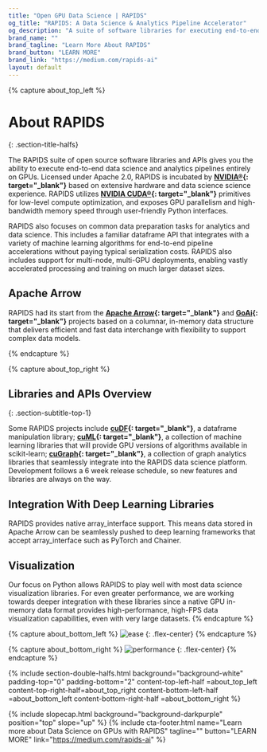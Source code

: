 ```yaml
---
title: "Open GPU Data Science | RAPIDS"
og_title: "RAPIDS: A Data Science & Analytics Pipeline Accelerator"
og_description: "A suite of software libraries for executing end-to-end data science completely on GPUs"
brand_name: ""
brand_tagline: "Learn More About RAPIDS"
brand_button: "LEARN MORE"
brand_link: "https://medium.com/rapids-ai"
layout: default
---
```


{% capture about_top_left %}
# About RAPIDS 
{: .section-title-halfs}

The RAPIDS suite of open source software libraries and APIs gives you the ability to execute end-to-end data science and analytics pipelines entirely on GPUs. Licensed under Apache 2.0, RAPIDS is incubated by **[NVIDIA®](https://developer.nvidia.com/open-source){: target="_blank"}** based on extensive hardware and data science science experience. RAPIDS utilizes **[NVIDIA CUDA®](https://developer.nvidia.com/cuda-toolkit){: target="_blank"}** primitives for low-level compute optimization, and exposes GPU parallelism and high-bandwidth memory speed through user-friendly Python interfaces.

RAPIDS also focuses on common data preparation tasks for analytics and data science. This includes a familiar dataframe API that integrates with a variety of machine learning algorithms for end-to-end pipeline accelerations without paying typical serialization costs. RAPIDS also includes support for multi-node, multi-GPU deployments, enabling vastly accelerated processing and training on much larger dataset sizes.

## Apache Arrow
RAPIDS had its start from the **[Apache Arrow](https://arrow.apache.org/){: target="_blank"}** and **[GoAi](http://gpuopenanalytics.com){: target="_blank"}** projects based on a columnar, in-memory data structure that delivers efficient and fast data interchange with flexibility to support complex data models.

{% endcapture %}

{% capture about_top_right %}
## Libraries and APIs Overview
{: .section-subtitle-top-1}

Some RAPIDS projects include **[cuDF](https://github.com/rapidsai/cudf){: target="_blank"}**, a dataframe manipulation library; **[cuML](https://github.com/rapidsai/cuml){: target="_blank"}**, a collection of machine learning libraries that will provide GPU versions of algorithms available in scikit-learn; **[cuGraph](https://github.com/rapidsai/cugraph){: target="_blank"}**, a collection of graph analytics libraries that seamlessly integrate into the RAPIDS data science platform. Development follows a 6 week release schedule, so new features and libraries are always on the way. 

## Integration With Deep Learning Libraries
RAPIDS provides native array_interface support. This means data stored in Apache Arrow can be seamlessly pushed to deep learning frameworks that accept array_interface such as PyTorch and Chainer. 

## Visualization
Our focus on Python allows RAPIDS to play well with most data science visualization libraries. For even greater performance, we are working towards deeper integration with these libraries since a native GPU in-memory data format provides high-performance, high-FPS data visualization capabilities, even with very large datasets.
{% endcapture %}

{% capture about_bottom_left %}
<img class="half-image" src="{{ site.baseurl }}{% link /assets/images/EaseVsPerformance.svg %}" alt="ease">
{: .flex-center}
{% endcapture %}

{% capture about_bottom_right %}
<img class="full-image" src="{{ site.baseurl }}{% link /assets/images/rapids-end-to-end-performance-chart-oss-page-r4.svg %}" alt="performance">
{: .flex-center}
{% endcapture %}

{% include section-double-halfs.html
    background="background-white" 
    padding-top="0" padding-bottom="2" 
    content-top-left-half =about_top_left 
    content-top-right-half=about_top_right
    content-bottom-left-half =about_bottom_left
    content-bottom-right-half =about_bottom_right 
%} 

{% include slopecap.html 
    background="background-darkpurple" 
    position="top" 
    slope="up"
%}
{% include cta-footer.html 
name="Learn more about Data Science on GPUs with RAPIDS" 
tagline=""
button="LEARN MORE"
link="https://medium.com/rapids-ai"
%}


